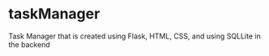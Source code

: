 # taskManager
Task Manager that is created using Flask, HTML, CSS, and using SQLLite in the backend 

